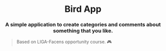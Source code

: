 <h1 align="center"> Bird App </h1>
<h3 align="center">A simple application to create categories and comments about something that you like.</h3>

> Based on LIGA-Facens opportunity course. 🎮

 

